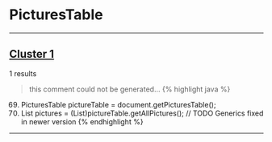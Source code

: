 # PicturesTable

***

## [Cluster 1](./1)
1 results
> this comment could not be generated...
{% highlight java %}
69. PicturesTable pictureTable = document.getPicturesTable();
71.    List<Picture> pictures = (List<Picture>)pictureTable.getAllPictures(); // TODO Generics fixed in newer version
{% endhighlight %}

***

